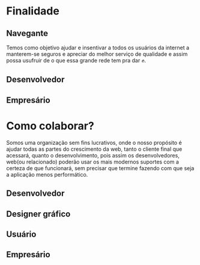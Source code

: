 # Finalidade
## Navegante
Temos como objetivo ajudar e insentivar a todos os usuários da internet a manterem-se seguros
e apreciar do melhor serviço de qualidade e assim possa usufruir de o que essa grande rede tem pra dar :fist:.

## Desenvolvedor

## Empresário

# Como colaborar?

Somos uma organização sem fins lucrativos, onde o nosso propósito é ajudar todas as partes do crescimento da web,
tanto o cliente final que acessará, quanto o desenvolvimento, pois assim os desenvolvedores, web(ou relacionado)
poderão usar os mais modernos suportes com a certeza de que funcionará, sem precisar que termine fazendo com que
seja a aplicação menos performático.

## Desenvolvedor

## Designer gráfico

## Usuário

## Empresário

